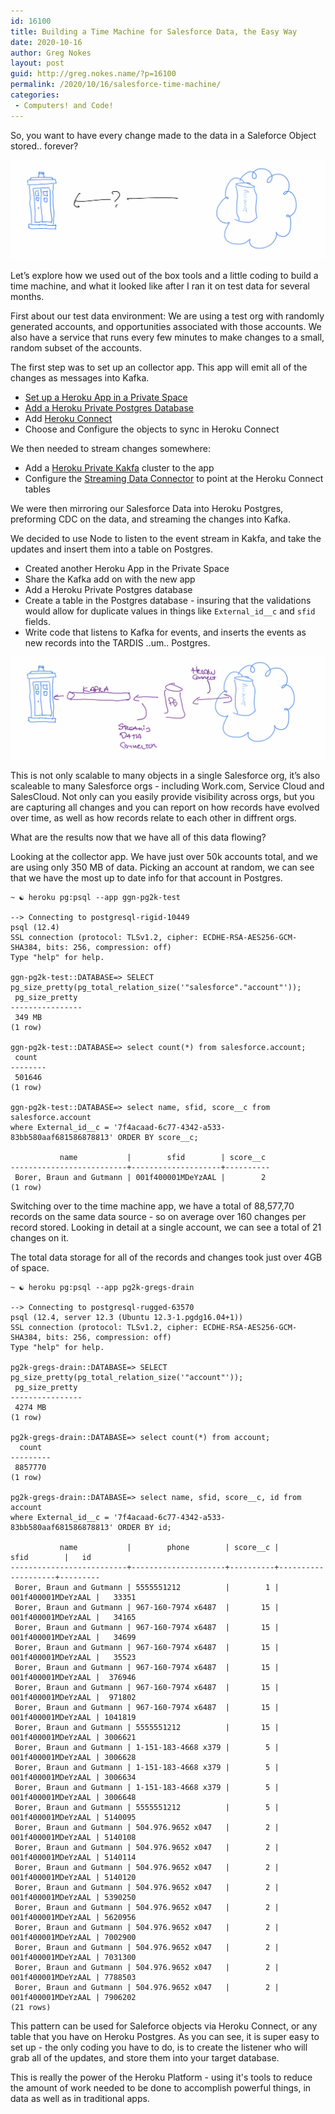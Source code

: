 ```yaml
---
id: 16100
title: Building a Time Machine for Salesforce Data, the Easy Way
date: 2020-10-16
author: Greg Nokes
layout: post
guid: http://greg.nokes.name/?p=16100
permalink: /2020/10/16/salesforce-time-machine/
categories:
 - Computers! and Code!
---
```


So, you want to have every change made to the data in a Saleforce Object stored.. forever?

![IMG 0010 2](/wp-content/uploads/2020/10/IMG_0010_2.jpeg)

Let’s explore how we used out of the box tools and a little coding to build a time machine, and what it looked like after I ran it on test data for several months.

First about our test data environment:  We are using a test org with randomly generated accounts, and opportunities associated with those accounts. We also have a service that runs every few minutes to make changes to a small, random subset of the accounts. 

The first step was to set up an collector app. This app will emit all of the changes as messages into Kafka.

* [Set up a Heroku App in a Private Space](https://devcenter.heroku.com/articles/getting-started-with-ruby)
* [Add a Heroku Private Postgres Database](https://devcenter.heroku.com/articles/heroku-postgresql#provisioning-heroku-postgres)
* Add [Heroku Connect](https://devcenter.heroku.com/articles/getting-started-with-heroku-and-connect-without-local-dev)
* Choose and Configure the objects to sync in Heroku Connect

We then needed to stream changes somewhere:

* Add a [Heroku Private Kakfa](https://devcenter.heroku.com/articles/kafka-on-heroku) cluster to the app
* Configure the [Streaming Data Connector](https://devcenter.heroku.com/articles/heroku-data-connectors) to point at the Heroku Connect tables

We were then mirroring our Salesforce Data into Heroku Postgres, preforming CDC on the data, and streaming the changes into Kafka.

We decided to use Node to listen to the event stream in Kakfa, and take the updates and insert them into a table on Postgres.

* Created another Heroku App in the Private Space
* Share the Kafka add on with the new app
* Add a Heroku Private Postgres database
* Create a table in the Postgres database - insuring that the validations would allow for duplicate values in things like `External_id__c` and `sfid` fields.
* Write code that listens to Kafka for events, and inserts the events as new records into the TARDIS ..um.. Postgres.

![IMG 0011 2](/wp-content/uploads/2020/10/IMG_0011_2.jpeg)

This is not only scalable to many objects in a single Salesforce org, it’s also scaleable to many Salesforce orgs - including Work.com, Service Cloud and SalesCloud. Not only can you easily provide visibility across orgs, but you are capturing all changes and you can report on how records have evolved over time, as well as how records relate to each other in diffrent orgs.

What are the results now that we have all of this data flowing? 

Looking at the collector app. We have just over 50k accounts total, and we are using only 350 MB of data. Picking an account at random, we can see that we have the most up to date info for that account in Postgres.


```
~ ☯ heroku pg:psql --app ggn-pg2k-test 

--> Connecting to postgresql-rigid-10449
psql (12.4)
SSL connection (protocol: TLSv1.2, cipher: ECDHE-RSA-AES256-GCM-SHA384, bits: 256, compression: off)
Type "help" for help.

ggn-pg2k-test::DATABASE=> SELECT pg_size_pretty(pg_total_relation_size('"salesforce"."account"'));
 pg_size_pretty 
----------------
 349 MB
(1 row)

ggn-pg2k-test::DATABASE=> select count(*) from salesforce.account;
 count  
--------
 501646
(1 row)

ggn-pg2k-test::DATABASE=> select name, sfid, score__c from salesforce.account 
where External_id__c = '7f4acaad-6c77-4342-a533-83bb580aaf681586878813' ORDER BY score__c;

           name           |        sfid        | score__c 
--------------------------+--------------------+----------
 Borer, Braun and Gutmann | 001f400001MDeYzAAL |        2
(1 row)
```

Switching over to the time machine app, we have a total of 88,577,70 records on the same data source - so on average over 160 changes per record stored. Looking in detail at a single account, we can see a total of 21 changes on it. 
 
The total data storage for all of the records and changes took just over 4GB of space.

```
~ ☯ heroku pg:psql --app pg2k-gregs-drain

--> Connecting to postgresql-rugged-63570
psql (12.4, server 12.3 (Ubuntu 12.3-1.pgdg16.04+1))
SSL connection (protocol: TLSv1.2, cipher: ECDHE-RSA-AES256-GCM-SHA384, bits: 256, compression: off)
Type "help" for help.

pg2k-gregs-drain::DATABASE=> SELECT pg_size_pretty(pg_total_relation_size('"account"'));
 pg_size_pretty 
----------------
 4274 MB
(1 row)

pg2k-gregs-drain::DATABASE=> select count(*) from account;
  count  
---------
 8857770
(1 row)

pg2k-gregs-drain::DATABASE=> select name, sfid, score__c, id from account 
where External_id__c = '7f4acaad-6c77-4342-a533-83bb580aaf681586878813' ORDER BY id;

           name           |        phone        | score__c |        sfid        |   id    
--------------------------+---------------------+----------+--------------------+---------
 Borer, Braun and Gutmann | 5555551212          |        1 | 001f400001MDeYzAAL |   33351
 Borer, Braun and Gutmann | 967-160-7974 x6487  |       15 | 001f400001MDeYzAAL |   34165
 Borer, Braun and Gutmann | 967-160-7974 x6487  |       15 | 001f400001MDeYzAAL |   34699
 Borer, Braun and Gutmann | 967-160-7974 x6487  |       15 | 001f400001MDeYzAAL |   35523
 Borer, Braun and Gutmann | 967-160-7974 x6487  |       15 | 001f400001MDeYzAAL |  376946
 Borer, Braun and Gutmann | 967-160-7974 x6487  |       15 | 001f400001MDeYzAAL |  971802
 Borer, Braun and Gutmann | 967-160-7974 x6487  |       15 | 001f400001MDeYzAAL | 1041819
 Borer, Braun and Gutmann | 5555551212          |       15 | 001f400001MDeYzAAL | 3006621
 Borer, Braun and Gutmann | 1-151-183-4668 x379 |        5 | 001f400001MDeYzAAL | 3006628
 Borer, Braun and Gutmann | 1-151-183-4668 x379 |        5 | 001f400001MDeYzAAL | 3006634
 Borer, Braun and Gutmann | 1-151-183-4668 x379 |        5 | 001f400001MDeYzAAL | 3006648
 Borer, Braun and Gutmann | 5555551212          |        5 | 001f400001MDeYzAAL | 5140095
 Borer, Braun and Gutmann | 504.976.9652 x047   |        2 | 001f400001MDeYzAAL | 5140108
 Borer, Braun and Gutmann | 504.976.9652 x047   |        2 | 001f400001MDeYzAAL | 5140114
 Borer, Braun and Gutmann | 504.976.9652 x047   |        2 | 001f400001MDeYzAAL | 5140120
 Borer, Braun and Gutmann | 504.976.9652 x047   |        2 | 001f400001MDeYzAAL | 5390250
 Borer, Braun and Gutmann | 504.976.9652 x047   |        2 | 001f400001MDeYzAAL | 5620956
 Borer, Braun and Gutmann | 504.976.9652 x047   |        2 | 001f400001MDeYzAAL | 7002900
 Borer, Braun and Gutmann | 504.976.9652 x047   |        2 | 001f400001MDeYzAAL | 7031300
 Borer, Braun and Gutmann | 504.976.9652 x047   |        2 | 001f400001MDeYzAAL | 7788503
 Borer, Braun and Gutmann | 504.976.9652 x047   |        2 | 001f400001MDeYzAAL | 7906202
(21 rows)
```

This pattern can be used for Saleforce objects via Heroku Connect, or any table that you have on Heroku Postgres. As you can see, it is super easy to set up - the only coding you have to do, is to create the listener who will grab all of the updates, and store them into your target database.

This is really the power of the Heroku Platform - using it's tools to reduce the amount of work needed to be done to accomplish powerful things, in data as well as in traditional apps.
